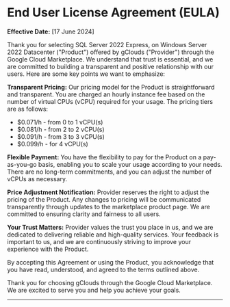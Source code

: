 # End User License Agreement (EULA)

**Effective Date:** [17 June 2024]

Thank you for selecting SQL Server 2022 Express, on Windows Server 2022 Datacenter ("Product") offered by gClouds ("Provider") through the Google Cloud Marketplace. We understand that trust is essential, and we are committed to building a transparent and positive relationship with our users. Here are some key points we want to emphasize:

**Transparent Pricing:** Our pricing model for the Product is straightforward and transparent. You are charged an hourly instance fee based on the number of virtual CPUs (vCPU) required for your usage. The pricing tiers are as follows:
- $0.071/h - from 0 to 1 vCPU(s)
- $0.081/h - from 2 to 2 vCPU(s)
- $0.091/h - from 3 to 3 vCPU(s)
- $0.099/h - for 4 vCPU(s)

**Flexible Payment:** You have the flexibility to pay for the Product on a pay-as-you-go basis, enabling you to scale your usage according to your needs. There are no long-term commitments, and you can adjust the number of vCPUs as necessary.

**Price Adjustment Notification:** Provider reserves the right to adjust the pricing of the Product. Any changes to pricing will be communicated transparently through updates to the marketplace product page. We are committed to ensuring clarity and fairness to all users.

**Your Trust Matters:** Provider values the trust you place in us, and we are dedicated to delivering reliable and high-quality services. Your feedback is important to us, and we are continuously striving to improve your experience with the Product.

By accepting this Agreement or using the Product, you acknowledge that you have read, understood, and agreed to the terms outlined above.

Thank you for choosing gClouds through the Google Cloud Marketplace. We are excited to serve you and help you achieve your goals.

---

